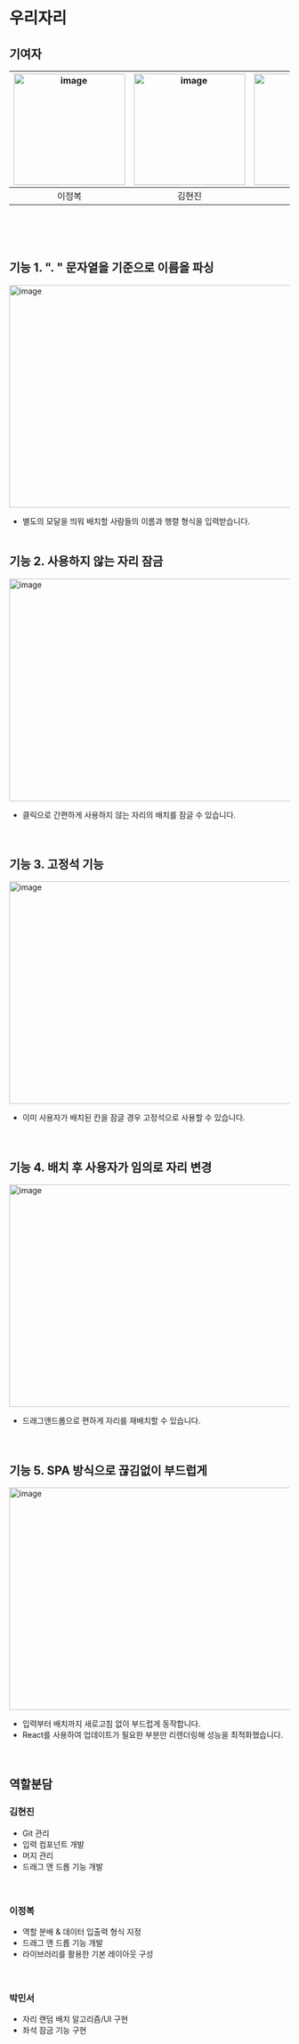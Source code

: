 # 우리자리

## 기여자
|<img width="200" height="200" alt="image" src="https://avatars.githubusercontent.com/u/120627991?v=4" />|<img width="200" height="200" alt="image" src="https://avatars.githubusercontent.com/u/78630493?v=4" />|<img width="200" height="200" alt="image" src="https://avatars.githubusercontent.com/u/190331870?v=4" />|
|:---:|:---:|:---:|
|이정복|김현진|박민서|

<br><br><br>
## 기능 1. ". " 문자열을 기준으로 이름을 파싱
<img width="600" height="400" alt="image" src="https://github.com/user-attachments/assets/da8d5785-1e3e-49cd-9e76-a5cd29d40d8b" />

  - 별도의 모달을 띄워 배치할 사람들의 이름과 행렬 형식을 입력받습니다.<br><br>

## 기능 2. 사용하지 않는 자리 잠금
<img width="600" height="400" alt="image" src="https://github.com/user-attachments/assets/53dea7f5-1898-49df-818e-86fd641b8e79" />

  - 클릭으로 간편하게 사용하지 않는 자리의 배치를 잠글 수 있습니다.<br><br><br>

## 기능 3. 고정석 기능
<img width="600" height="400" alt="image" src="https://github.com/user-attachments/assets/b0925cd0-d403-484e-864f-99a22a2bac98" />

  - 이미 사용자가 배치된 칸을 잠글 경우 고정석으로 사용할 수 있습니다.<br><br><br>

## 기능 4. 배치 후 사용자가 임의로 자리 변경
<img width="600" height="400" alt="image" src="https://github.com/user-attachments/assets/a4e18121-f024-4387-9bd4-90c783b2ba26" />

  - 드래그앤드롭으로 편하게 자리를 재배치할 수 있습니다.<br><br><br>

## 기능 5. SPA 방식으로 끊김없이 부드럽게
<img width="600" height="400" alt="image" src="https://github.com/user-attachments/assets/4a8feaa7-55fe-43d3-8014-8f9f5f6dd07c" />

  - 입력부터 배치까지 새로고침 없이 부드럽게 동작합니다.
  - React를 사용하여 업데이트가 필요한 부분만 리렌더링해 성능을 최적화했습니다.<br><br><br>


## 역할분담
### 김현진
  - Git 관리
  - 입력 컴포넌트 개발
  - 머지 관리
  - 드래그 앤 드롭 기능 개발
<br><br><br>

### 이정복
  - 역할 분배 & 데이터 입출력 형식 지정
  - 드래그 앤 드롭 기능 개발
  - 라이브러리를 활용한 기본 레이아웃 구성
<br><br><br>

### 박민서
  - 자리 랜덤 배치 알고리즘/UI 구현
  - 좌석 잠금 기능 구현
<br><br><br>
